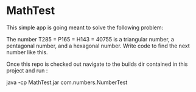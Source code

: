 # MathTest

This simple app is going meant to solve the following problem:


The number T285 = P165 = H143 = 40755 is a triangular number, a pentagonal number, and a hexagonal number. Write code to find the next number like this.


Once this repo is checked out navigate to the builds dir contained in this project and run :

java -cp MathTest.jar com.numbers.NumberTest

